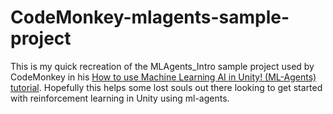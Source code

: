 # CodeMonkey-mlagents-sample-project

This is my quick recreation of the MLAgents_Intro sample project used by CodeMonkey in his [How to use Machine Learning AI in Unity! (ML-Agents) tutorial](https://www.youtube.com/watch?v=zPFU30tbyKs). Hopefully this helps some lost souls out there looking to get started with reinforcement learning in Unity using ml-agents.
